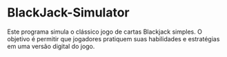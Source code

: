 # BlackJack-Simulator
Este programa simula o clássico jogo de cartas Blackjack simples. O objetivo é permitir que jogadores pratiquem suas habilidades e estratégias em uma versão digital do jogo.
